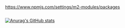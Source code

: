https://www.npmjs.com/settings/m2-modules/packages

<div style="display: grid;">
  
[![Anurag's GitHub stats](https://github-readme-stats.vercel.app/api?username=possible819&count_private=true&show_icons=true)](https://github.com/anuraghazra/github-readme-stats)
  
</div>
